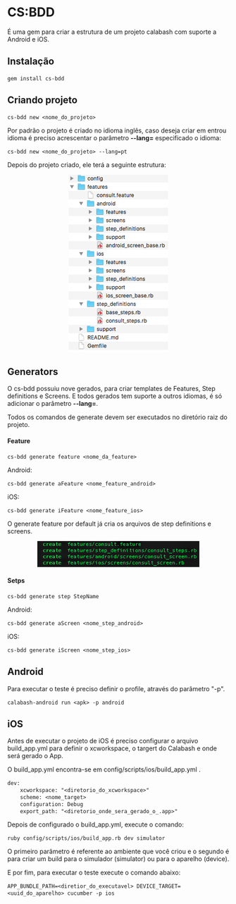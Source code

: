 CS:BDD
======

É uma gem para criar a estrutura de um projeto calabash com suporte a Android e iOS.

Instalação
----------

```
gem install cs-bdd
```

Criando projeto
---------------

```
cs-bdd new <nome_do_projeto>
```

Por padrão o projeto é criado no idioma inglês, caso deseja criar em entrou idioma é preciso acrescentar o parâmetro **--lang=** especificado o idioma:

```
cs-bdd new <nome_do_projeto> --lang=pt
```

Depois do projeto criado, ele terá a seguinte estrutura:

<div style="text-align:center" markdown="1">
    <img src="../images/csbdd.png"/>
</div>

Generators
----------

O cs-bdd possuiu nove gerados, para criar templates de Features, Step definitions e Screens. E todos gerados tem suporte a outros idiomas, é só adicionar o parâmetro **--lang=**.

Todos os comandos de generate devem ser executados no diretório raiz do projeto.

#### Feature

```
cs-bdd generate feature <nome_da_feature>
```

Android:

```
cs-bdd generate aFeature <nome_feature_android>
```

iOS:

```
cs-bdd generate iFeature <nome_feature_ios>
```

O generate feature por default já cria os arquivos de step definitions e screens.

<div style="text-align:center" markdown="1">
    <img src="../images/csbdd_create_feature.png"/>
</div>

#### Setps

```
cs-bdd generate step StepName
```

Android:

```
cs-bdd generate aScreen <nome_step_android>
```

iOS:

```
cs-bdd generate iScreen <nome_step_ios>
```

Android
-------

Para executar o teste é preciso definir o profile, através do parâmetro "-p".

```
calabash-android run <apk> -p android
```

iOS
---

Antes de executar o projeto de iOS é preciso configurar o arquivo build_app.yml para definir o xcworkspace, o targert do Calabash e onde será gerado o App.

O build_app.yml encontra-se em config/scripts/ios/build_app.yml .

```
dev:
    xcworkspace: "<diretorio_do_xcworkspace>"
    scheme: <nome_target>
    configuration: Debug
    export_path: "<diretorio_onde_sera_gerado_o_.app>"
```

Depois de configurado o build_app.yml, execute o comando:

```
ruby config/scripts/ios/build_app.rb dev simulator
```

O primeiro parâmetro é referente ao ambiente que você criou e o segundo é para criar um build para o simulador (simulator) ou para o aparelho (device).

E por fim, para executar o teste execute o comando abaixo:

```
APP_BUNDLE_PATH=<diretior_do_executavel> DEVICE_TARGET=<uuid_do_aparelho> cucumber -p ios
```
